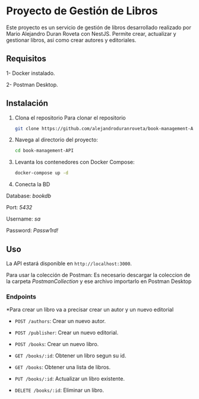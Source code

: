 # Proyecto de Gestión de Libros

Este proyecto es un servicio de gestión de libros desarrollado realizado por Mario Alejandro Duran Roveta con NestJS. Permite crear, actualizar y gestionar libros, asi como crear autores y editoriales.
## Requisitos

1- Docker instalado.

2- Postman Desktop.

## Instalación

1. Clona el repositorio 
   Para clonar el repositorio 
    ```bash
    git clone https://github.com/alejandroduranroveta/book-management-API.git
    ```
2. Navega al directorio del proyecto:
    ```bash
    cd book-management-API
    ```
3. Levanta los contenedores con Docker Compose:
    ```bash
    docker-compose up -d
    ```


4. Conecta la BD

Database: *bookdb*

Port: *5432*

Username: *sa*

Password: *Passw1rd!*


## Uso

La API estará disponible en `http://localhost:3000`.

Para usar la colección de Postman:
Es necesario descargar la coleccion de la carpeta *PostmanCollection* y ese archivo importarlo en Postman Desktop

### Endpoints
*Para crear un libro va a precisar crear un autor y un nuevo editorial

- `POST /authors`: Crear un nuevo autor.
- `POST /publisher`: Crear un nuevo editorial.


- `POST /books`: Crear un nuevo libro.
- `GET /books/:id`: Obtener un libro segun su id.
- `GET /books`: Obtener una lista de libros.
- `PUT /books/:id`: Actualizar un libro existente.
- `DELETE /books/:id`: Eliminar un libro.
